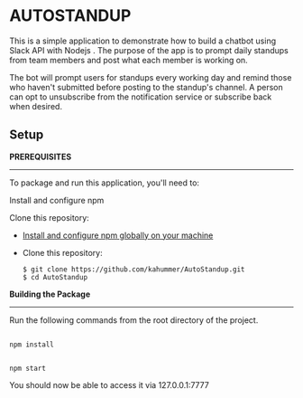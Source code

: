 AUTOSTANDUP
===========

This is a simple application to demonstrate how to build a chatbot using Slack API with Nodejs . 
The purpose of the app is to prompt daily standups from team members and post what each member is working on.

The bot will prompt users for standups every working day and remind those who haven't submitted before posting to the standup's channel. 
A person can opt to unsubscribe from the notification service or subscribe back when desired.

Setup
-----

**PREREQUISITES**

------------------------------------------------------------------------

To package and run this application, you'll need to:

Install and configure npm 

Clone this repository:


* [Install and configure npm globally on your machine](https://docs.npmjs.com/downloading-and-installing-node-js-and-npm)
* Clone this repository:

      $ git clone https://github.com/kahummer/AutoStandup.git
      $ cd AutoStandup



**Building the Package**

------------------------------------------------------------------------

Run the following commands from the root directory of the project.

```

npm install

```


```

npm start

```


You should now be able to access it via 127.0.0.1:7777